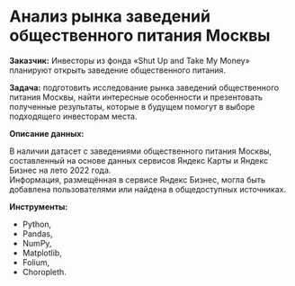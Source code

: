 # Анализ рынка заведений общественного питания Москвы

**Заказчик:** Инвесторы из фонда «Shut Up and Take My Money» планируют открыть заведение общественного питания.

**Задача:** подготовить исследование рынка заведений общественного питания Москвы, найти интересные особенности и презентовать полученные результаты, которые в будущем помогут в выборе подходящего инвесторам места.

**Описание данных:**

В наличии датасет с заведениями общественного питания Москвы, составленный на основе данных сервисов Яндекс Карты и Яндекс Бизнес на лето 2022 года.  
Информация, размещённая в сервисе Яндекс Бизнес, могла быть добавлена пользователями или найдена в общедоступных источниках.

**Инструменты:**
 - Python,
 - Pandas,
 - NumPy,
 - Matplotlib,
 - Folium,
 - Choropleth.

